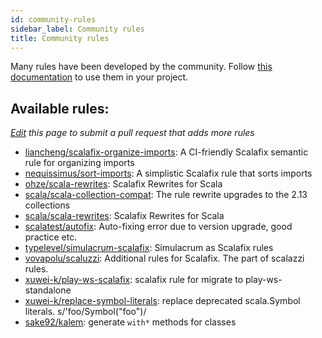 ```yaml
---
id: community-rules
sidebar_label: Community rules
title: Community rules
---
```


Many rules have been developed by the community.
Follow [this documentation](external-rules.md) to use them in your project.


## Available rules:
*[Edit](https://github.com/scalacenter/scalafix/edit/master/docs/rules/community-rules.md) 
this page to submit a pull request that adds more rules*

* [liancheng/scalafix-organize-imports](https://github.com/liancheng/scalafix-organize-imports): A CI-friendly Scalafix semantic rule for organizing imports
* [nequissimus/sort-imports](https://github.com/nequissimus/sort-imports): A simplistic Scalafix rule that sorts imports
* [ohze/scala-rewrites](https://github.com/ohze/scala-rewrites): Scalafix Rewrites for Scala 
* [scala/scala-collection-compat](https://github.com/scala/scala-collection-compat): The rule rewrite upgrades to the 2.13 collections
* [scala/scala-rewrites](https://github.com/scala/scala-rewrites): Scalafix Rewrites for Scala
* [scalatest/autofix](https://github.com/scalatest/autofix): Auto-fixing error due to version upgrade, good practice etc. 
* [typelevel/simulacrum-scalafix](https://github.com/typelevel/simulacrum-scalafix): Simulacrum as Scalafix rules
* [vovapolu/scaluzzi](https://github.com/vovapolu/scaluzzi): Additional rules for Scalafix. The part of scalazzi rules. 
* [xuwei-k/play-ws-scalafix](https://github.com/xuwei-k/play-ws-scalafix): scalafix rule for migrate to play-ws-standalone 
* [xuwei-k/replace-symbol-literals](https://github.com/xuwei-k/replace-symbol-literals): replace deprecated scala.Symbol literals. s/'foo/Symbol("foo")/
* [sake92/kalem](https://github.com/sake92/kalem): generate `with*` methods for classes
